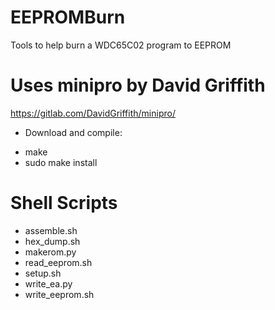 # EEPROMBurn
Tools to help burn a WDC65C02 program to EEPROM

# Uses minipro by David Griffith
https://gitlab.com/DavidGriffith/minipro/
- Download and compile:
* make
* sudo make install

# Shell Scripts
- assemble.sh
- hex_dump.sh
- makerom.py
- read_eeprom.sh
- setup.sh
- write_ea.py
- write_eeprom.sh


